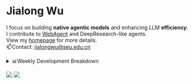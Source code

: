 #  Jialong Wu

I focus on building **native agentic models** and enhancing LLM **efficiency**.<br>
I contribute to [WebAgent](https://github.com/Alibaba-NLP/WebAgent) and DeepResearch-like agents.<br>
View my [homepage](https://callanwu.github.io/) for more details. <br>
📫Contact: jialongwu@seu.edu.cn

<details><summary>📊Weekly Development Breakdown</summary>

<!--START_SECTION:waka-->

```txt
From: 31 May 2025 - To: 07 June 2025

Total Time: 18 hrs 44 mins

Python     13 hrs 46 mins  ██████████████████▒░░░░░░   73.51 %
JSON       3 hrs 8 mins    ████▒░░░░░░░░░░░░░░░░░░░░   16.73 %
Bash       1 hr 9 mins     █▓░░░░░░░░░░░░░░░░░░░░░░░   06.15 %
Markdown   21 mins         ▒░░░░░░░░░░░░░░░░░░░░░░░░   01.91 %
YAML       14 mins         ▒░░░░░░░░░░░░░░░░░░░░░░░░   01.29 %
```

<!--END_SECTION:waka-->

[![wakatime](https://wakatime.com/badge/user/c6720b29-9431-4a60-bc9d-e1fb2b6bd65f.svg)](https://wakatime.com/@c6720b29-9431-4a60-bc9d-e1fb2b6bd65f)
</details>

[![](https://img.shields.io/badge/Google%20Scholar-4385FE.svg?&color=d6d6d6&style=flat-square&logo=google-scholar)](https://scholar.google.com/citations?user=6eg2m4YAAAAJ)
![](https://komarev.com/ghpvc/?username=callanwu)
